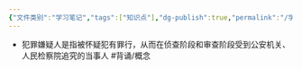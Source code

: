 ```yaml
---
{"文件类别":"学习笔记","tags":["知识点"],"dg-publish":true,"permalink":"/学习笔记/知识点cheese/犯罪嫌疑人/","dgPassFrontmatter":true,"created":"2024-09-14T14:37:10.978+08:00","updated":"2024-09-14T14:38:01.249+08:00"}
---
```


- 犯罪嫌疑人是指被怀疑犯有罪行，从而在侦查阶段和审查阶段受到公安机关、人民检察院追究的当事人 #背诵/概念 